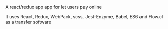 A react/redux app app for let users pay online

It uses React, Redux, WebPack, scss, Jest-Enzyme, Babel, ES6 and Flow.cl as a transfer software
  
